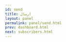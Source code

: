 ```yaml
---
id: send
title: ارسال
layout: panel
permalink: panel/send.html
prev: dashboard.html
next: subscribers.html
---
```


